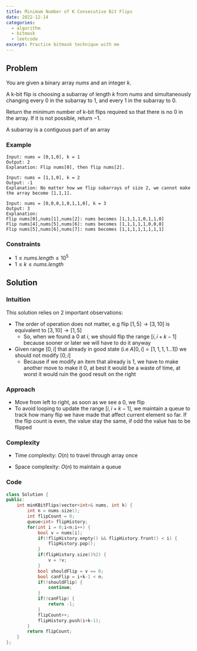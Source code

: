 ```yaml
---
title: Minimum Number of K Consecutive Bit Flips
date: 2022-12-14
categories:
  - algorithm
  - bitmask
  - leetcode
excerpt: Practice bitmask technique with me
---
```


## Problem

You are given a binary array $nums$ and an integer $k$.

A k-bit flip is choosing a subarray of length $k$ from $nums$ and simultaneously changing every $0$ in the subarray to $1$, and every $1$ in the subarray to $0$.

Return the minimum number of k-bit flips required so that there is no $0$ in the array. If it is not possible, return $-1$.

A subarray is a contiguous part of an array

### Example

```
Input: nums = [0,1,0], k = 1
Output: 2
Explanation: Flip nums[0], then flip nums[2].
```

```
Input: nums = [1,1,0], k = 2
Output: -1
Explanation: No matter how we flip subarrays of size 2, we cannot make the array become [1,1,1].
```

```
Input: nums = [0,0,0,1,0,1,1,0], k = 3
Output: 3
Explanation:
Flip nums[0],nums[1],nums[2]: nums becomes [1,1,1,1,0,1,1,0]
Flip nums[4],nums[5],nums[6]: nums becomes [1,1,1,1,1,0,0,0]
Flip nums[5],nums[6],nums[7]: nums becomes [1,1,1,1,1,1,1,1]
```

### Constraints

- $1 \leq nums.length \leq 10^5$
- $1 \leq k \leq nums.length$

## Solution

### Intuition

This solution relies on 2 important observations:

- The order of operation does not matter, e.g flip $[1,5] \rightarrow [3,10]$ is equivalent to $[3,10] \rightarrow [1,5]$
  - So, when we found a $0$ at $i$, we should flip the range $[i,i+k-1]$ because sooner or later we will have to do it anyway
- Given range $[0,i]$ that already in good state (i.e $A[0,i] = [1,1,1,1...1]$) we should not modify $[0,i]$
  - Because if we modify an item that already is $1$, we have to make another move to make it $0$, at best it would be a waste of time, at worst it would ruin the good result on the right

### Approach

- Move from left to right, as soon as we see a $0$, we flip
- To avoid looping to update the range $[i,i+k-1]$, we maintain a queue to track how many flip we have made that affect current element so far. If the flip count is even, the value stay the same, if odd the value has to be flipped

### Complexity

- Time complexity: $O(n)$ to travel through array once

- Space complexity: $O(n)$ to maintain a queue

### Code

```cpp
class Solution {
public:
    int minKBitFlips(vector<int>& nums, int k) {
        int n = nums.size();
        int flipCount = 0;
        queue<int> flipHistory;
        for(int i = 0;i<n;i++) {
            bool v = nums[i];
            if(!flipHistory.empty() && flipHistory.front() < i) {
                flipHistory.pop();
            }
            if(flipHistory.size()%2) {
                v = !v;
            }
            bool shouldFlip = v == 0;
            bool canFlip = i+k-1 < n;
            if(!shouldFlip) {
                continue;
            }
            if(!canFlip) {
                return -1;
            }
            flipCount++;
            flipHistory.push(i+k-1);
        }
        return flipCount;
    }
};
```
